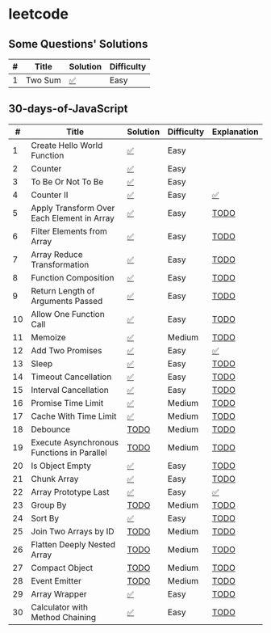# leetcode

## Some Questions' Solutions

| # | Title | Solution | Difficulty |
|---| ----- | -------- | ---------- |
| 1 | Two Sum |  [✅](./solutions/typescript/twoSum/twoSum.ts) | Easy |


## 30-days-of-JavaScript

| # | Title | Solution | Difficulty | Explanation |
|---| ----- | -------- | ---------- | ----------- |
| 1 | Create Hello World Function |  [✅]() | Easy | |
| 2 | Counter |  [✅]() | Easy |
| 3 | To Be Or Not To Be |  [✅]() | Easy |
| 4 | Counter II |  [✅](./30-days-of-JS/counter-ii/counter.ts) | Easy |[✅](./30-days-of-JS/counter-ii/README.md) |
| 5 | Apply Transform Over Each Element in Array |  [✅](./30-days-of-JS/apply-transform-over-each-element-in-array/solution.ts) | Easy | [TODO](./30-days-of-JS/apply-transform-over-each-element-in-array/README.md) | 
| 6 | Filter Elements from Array |  [✅](./30-days-of-JS/filter-elements-from-array/solution.ts) | Easy | [TODO]() | 
| 7 | Array Reduce Transformation |  [✅](./30-days-of-JS/array-reduce-transformation/solution.ts) | Easy | [TODO]() | 
| 8 | Function Composition |  [✅](./30-days-of-JS/function-composition/solution.ts) | Easy | [TODO]() | 
| 9 | Return Length of Arguments Passed |  [✅](./30-days-of-JS/return-length-of-arguments-passed/solution.ts) | Easy | [TODO]() | 
| 10 | Allow One Function Call |  [✅](./30-days-of-JS/allow-one-function-call/solution.ts) | Easy | [TODO]() | 
| 11 | Memoize |  [✅](./30-days-of-JS/memoize/solution.ts) | Medium | [TODO]() | 
| 12 | Add Two Promises |  [✅](./30-days-of-JS/add-two-promises/solution.ts) | Easy | [✅](./30-days-of-JS/add-two-promises/README.md)| [TODO]() | 
| 13 | Sleep |  [✅](./30-days-of-JS/sleep/solution.ts) | Easy | [TODO]() | 
| 14 | Timeout Cancellation |  [✅](./30-days-of-JS/timeout-cancellation/solution.ts) | Easy | [TODO]() | 
| 15 | Interval Cancellation |  [✅](./30-days-of-JS/interval-cancellation/solution.ts) | Easy | [TODO]() | 
| 16 | Promise Time Limit |  [✅](./30-days-of-JS/promise-time-limit/solution.ts) | Medium | [TODO]() | 
| 17 | Cache With Time Limit |  [✅](./30-days-of-JS/cache-with-time-limit/solution.ts) | Medium | [TODO]() | 
| 18 | Debounce |  [TODO]() | Medium | [TODO]() | 
| 19 | Execute Asynchronous Functions in Parallel |  [TODO]() | Medium | [TODO]() | 
| 20 | Is Object Empty |  [✅](./30-days-of-JS/is-object-empty/solution.ts) | Easy | [TODO]() | 
| 21 | Chunk Array |  [✅](./30-days-of-JS/chunk-array/solution.ts) | Easy | [TODO]() | 
| 22 | Array Prototype Last |  [✅](./30-days-of-JS/array-prototype-last/solution.ts) | Easy | [✅](./30-days-of-JS/array-prototype-last/README.md) |
| 23 | Group By |  [TODO]() | Medium | [TODO]() | 
| 24 | Sort By |  [✅](./30-days-of-JS/sort-by/solution.ts) | Easy | [TODO]() | 
| 25 | Join Two Arrays by ID |  [TODO]() | Medium | [TODO]() | 
| 26 | Flatten Deeply Nested Array|  [TODO]() | Medium | [TODO]() | 
| 27 | Compact Object|  [TODO]() | Medium | [TODO]() | 
| 28 | Event Emitter |  [TODO]() | Medium | [TODO]() | 
| 29 | Array Wrapper |  [✅](./30-days-of-JS/array-wrapper/solution.ts) | Easy | [TODO]() | 
| 30 | Calculator with Method Chaining |  [✅](./30-days-of-JS/calculator-with-method-chaining/solution.ts) | Easy | [TODO]() | 





